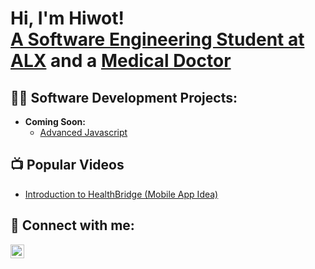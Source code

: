 <h1>Hi, I'm Hiwot! <br/><a href="https://github.com/HiwotWondale">A Software Engineering Student at ALX</a> and a <a href="https://www.linkedin.com/in/dr-hiwot-wondale-7091372a3/">Medical Doctor</a></h1>

<h2>👨‍💻 Software Development Projects:</h2>

- <b>Coming Soon:</b>
  - <a href="https://github.com">Advanced Javascript</a>

<h2>📺 Popular Videos</h2>

- <a href="https://www.youtube.com/watch?v=1JkrtpRo01Y">Introduction to HealthBridge (Mobile App Idea)</a>

<h2>🤳 Connect with me:</h2>

<a href="https://www.linkedin.com/in/dr-hiwot-wondale-7091372a3/"><img align="left" alt="Hiwot Wondale | LinkedIn" width="22px" src="https://cdn.jsdelivr.net/npm/simple-icons@v3/icons/linkedin.svg" /></a>

